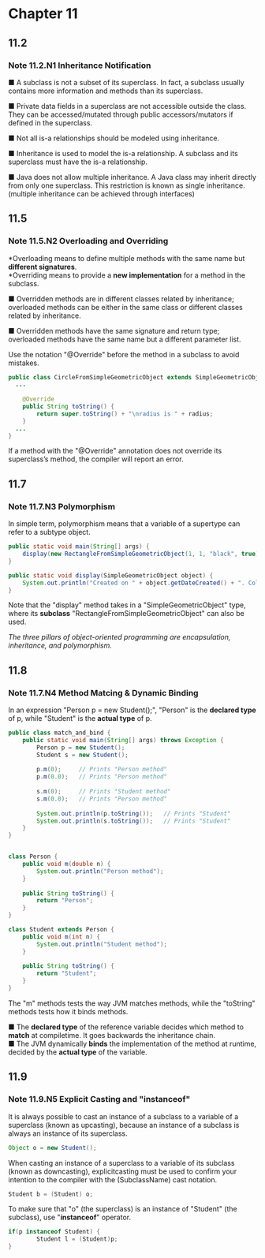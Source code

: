 # Chapter 11
## 11.2
### Note 11.2.N1 Inheritance Notification
  
■ A subclass is not a subset of its superclass. In fact, a subclass usually contains more information and methods than its superclass.  
  
■ Private data fields in a superclass are not accessible outside the class. They can be accessed/mutated through public accessors/mutators if defined in the superclass.
  
■ Not all is-a relationships should be modeled using inheritance.  
  
■ Inheritance is used to model the is-a relationship. A subclass and its superclass must have the is-a relationship.  
  
■ Java does not allow multiple inheritance. A Java class may inherit directly from only one superclass. This restriction is known as single inheritance. (multiple inheritance can be achieved through interfaces)  
  
## 11.5
### Note 11.5.N2 Overloading and Overriding
\*Overloading means to define multiple methods with the same name but **different signatures**.  
\*Overriding means to provide a **new implementation** for a method in the subclass.
  
■ Overridden methods are in different classes related by inheritance; overloaded methods can be either in the same class or different classes related by inheritance.  
  
■ Overridden methods have the same signature and return type; overloaded methods have the same name but a different parameter list.  
  
Use the notation "@Override" before the method in a subclass to avoid mistakes.  
```java
public class CircleFromSimpleGeometricObject extends SimpleGeometricObject {
  ...
  
	@Override
	public String toString() {
		return super.toString() + "\nradius is " + radius;
	}
  ...
}
```
If a method with the "@Override" annotation does not override its superclass’s method, the compiler will report an error.
  
## 11.7
### Note 11.7.N3 Polymorphism
In simple term, polymorphism means that a variable of a supertype can refer to a subtype object.  
```java
public static void main(String[] args) {
	display(new RectangleFromSimpleGeometricObject(1, 1, "black", true));
}

public static void display(SimpleGeometricObject object) {
	System.out.println("Created on " + object.getDateCreated() + ". Color is " + object.getColor());
}
```
Note that the "display" method takes in a "SimpleGeometricObject" type, where its **subclass** "RectangleFromSimpleGeometricObject" can also be used.  
  
*The three pillars of object-oriented programming are encapsulation, inheritance, and polymorphism.*

## 11.8
### Note 11.7.N4 Method Matcing & Dynamic Binding
In an expression "Person p = new Student();", "Person" is the **declared type** of p, while "Student" is the **actual type** of p.  
```java
public class match_and_bind {
	public static void main(String[] args) throws Exception {
        Person p = new Student();
        Student s = new Student();
        
        p.m(0);     // Prints "Person method"
        p.m(0.0);   // Prints "Person method"
        
        s.m(0);     // Prints "Student method"
        s.m(0.0);   // Prints "Person method"
        
        System.out.println(p.toString());	// Prints "Student"
        System.out.println(s.toString());	// Prints "Student"
    }
}


class Person {
    public void m(double n) {
        System.out.println("Person method");
    }
    
    public String toString() {
    	return "Person";
    }
}

class Student extends Person {
    public void m(int n) {
        System.out.println("Student method");
    }
    
    public String toString() {
    	return "Student";
    }
}
```
The "m" methods tests the way JVM matches methods, while the "toString" methods tests how it binds methods.  
  
■ The **declared type** of the reference variable decides which method to **match** at compiletime. It goes backwards the inheritance chain.  
■ The JVM dynamically **binds** the implementation of the method at runtime, decided by the **actual type** of the variable.  
  
## 11.9
### Note 11.9.N5 Explicit Casting and "instanceof"
It is always possible to cast an instance of a subclass to a variable of a superclass (known as upcasting), because an instance of a subclass is always an instance of its superclass.  
```java
Object o = new Student();
```
When casting an instance of a superclass to a variable of its subclass (known as downcasting), explicitcasting must be used to confirm your intention to the compiler with the (SubclassName) cast notation.  
```java
Student b = (Student) o;
```
  
To make sure that "o" (the superclass) is an instance of "Student" (the subclass), use "**instanceof**" operator.
```java
if(p instanceof Student) {
        Student l = (Student)p;
}
```
